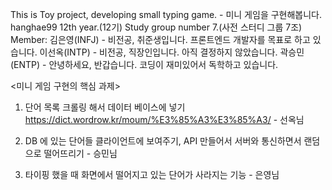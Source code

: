 This is Toy project, developing small typing game. - 미니 게임을 구현해봅니다.
hanghae99 12th year.(12기) Study group number 7.(사전 스터디 그룹 7조) 
Member:
김은영(INFJ) - 비전공, 취준생입니다. 프론트엔드 개발자를 목표로 하고 있습니다.
이선옥(INTP) - 비전공, 직장인입니다. 아직 결정하지 않았습니다. 
곽승민(ENTP) - 안녕하세요, 반갑습니다. 코딩이 재미있어서 독학하고 있습니다.

<미니 게임 구현의 핵심 과제>

1. 단어 목록 크롤링 해서 데이터 베이스에 넣기
https://dict.wordrow.kr/moum/%E3%85%A3%E3%85%A3/   - 선옥님

2. DB 에 있는 단어들 클라이언트에 보여주기, API 만들어서 서버와 통신하면서 랜덤으로 떨어뜨리기 - 승민님

3. 타이핑 했을 때 화면에서 떨어지고 있는 단어가 사라지는 기능 - 은영님
